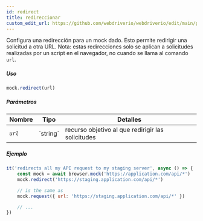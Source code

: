 ```yaml
---
id: redirect
title: redireccionar
custom_edit_url: https://github.com/webdriverio/webdriverio/edit/main/packages/webdriverio/src/commands/mock/redirect.ts
---
```


Configura una redirección para un mock dado. Esto permite redirigir una solicitud a otra URL.
Nota: estas redirecciones solo se aplican a solicitudes realizadas por un script en el navegador, no cuando se llama al comando `url`.

##### Uso

```js
mock.redirect(url)
```

##### Parámetros

<table>
  <thead>
    <tr>
      <th>Nombre</th><th>Tipo</th><th>Detalles</th>
    </tr>
  </thead>
  <tbody>
    <tr>
      <td><code><var>url</var></code></td>
      <td>`string`</td>
      <td>recurso objetivo al que redirigir las solicitudes</td>
    </tr>
  </tbody>
</table>

##### Ejemplo

```js title="respond.js"
it('redirects all my API request to my staging server', async () => {
    const mock = await browser.mock('https://application.com/api/*')
    mock.redirect('https://staging.application.com/api/*')

    // is the same as
    mock.request({ url: 'https://staging.application.com/api/*' })

    // ...
})
```
